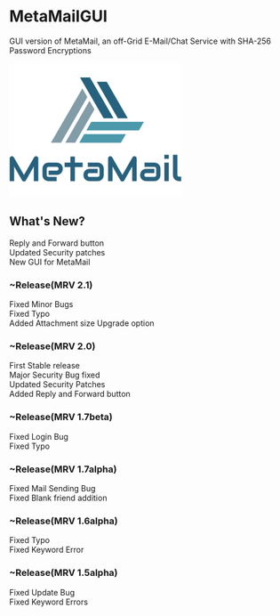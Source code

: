 # MetaMailGUI
GUI version of MetaMail, an off-Grid E-Mail/Chat Service with SHA-256 Password Encryptions 
   
![image](https://raw.githubusercontent.com/Arduino3128/MetaMail/master/MetaMail%20Logo.png)
   
## What's New?  
Reply and Forward button  
Updated Security patches  
New GUI for MetaMail    

### ~Release(MRV 2.1)  
Fixed Minor Bugs  
Fixed Typo  
Added Attachment size Upgrade option  

### ~Release(MRV 2.0)  
First Stable release  
Major Security Bug fixed  
Updated Security Patches  
Added Reply and Forward button  
  
### ~Release(MRV 1.7beta)  
Fixed Login Bug  
Fixed Typo  

### ~Release(MRV 1.7alpha)  
Fixed Mail Sending Bug  
Fixed Blank friend addition    
  
### ~Release(MRV 1.6alpha)  
Fixed Typo  
Fixed Keyword Error  
  
### ~Release(MRV 1.5alpha)  
Fixed Update Bug  
Fixed Keyword Errors   
